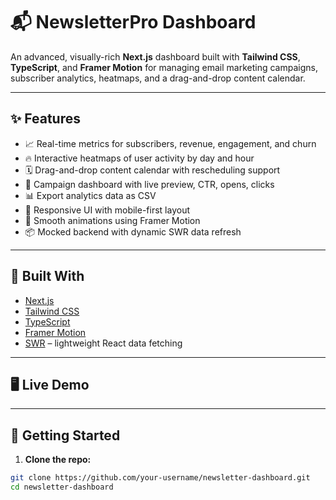 # 📬 NewsletterPro Dashboard

An advanced, visually-rich **Next.js** dashboard built with **Tailwind CSS**, **TypeScript**, and **Framer Motion** for managing email marketing campaigns, subscriber analytics, heatmaps, and a drag-and-drop content calendar.

---

## ✨ Features

- 📈 Real-time metrics for subscribers, revenue, engagement, and churn
- 🔥 Interactive heatmaps of user activity by day and hour
- 🗓️ Drag-and-drop content calendar with rescheduling support
- 📨 Campaign dashboard with live preview, CTR, opens, clicks
- 📊 Export analytics data as CSV
- 🎨 Responsive UI with mobile-first layout
- 🧪 Smooth animations using Framer Motion
- 📦 Mocked backend with dynamic SWR data refresh

---

## 🔧 Built With

- [Next.js](https://nextjs.org/)
- [Tailwind CSS](https://tailwindcss.com/)
- [TypeScript](https://www.typescriptlang.org/)
- [Framer Motion](https://www.framer.com/motion/)
- [SWR](https://swr.vercel.app/) – lightweight React data fetching

---

## 🖥️ Live Demo


---

## 🚀 Getting Started

1. **Clone the repo:**

```bash
git clone https://github.com/your-username/newsletter-dashboard.git
cd newsletter-dashboard

